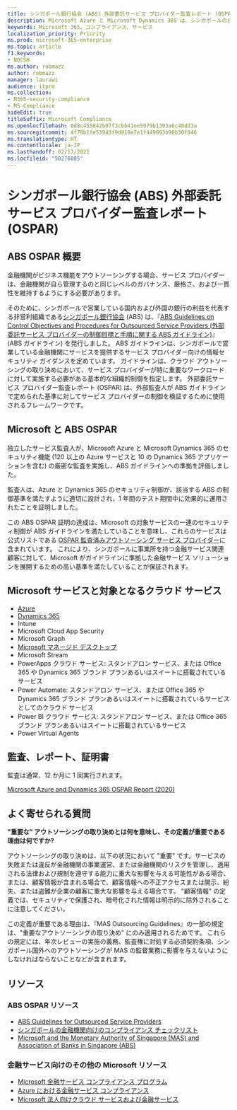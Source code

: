 ```yaml
---
title: シンガポール銀行協会 (ABS) 外部委託サービス プロバイダー監査レポート (OSPAR)
description: Microsoft Azure と Microsoft Dynamics 365 は、シンガポールの金融機関向けの外部委託サービス プロバイダー監査レポート (OSPAR) に準拠しています。
keywords: Microsoft 365、コンプライアンス、サービス
localization_priority: Priority
ms.prod: microsoft-365-enterprise
ms.topic: article
f1.keywords:
- NOCSH
ms.author: robmazz
author: robmazz
manager: laurawi
audience: itpro
ms.collection:
- M365-security-compliance
- MS-Compliance
hideEdit: true
titleSuffix: Microsoft Compliance
ms.openlocfilehash: 0d8c455842b07f3cbb41ee5979b1393a6c40dd3a
ms.sourcegitcommit: 4f70b1fe53943f9d919e7e1f449093b90b30f046
ms.translationtype: HT
ms.contentlocale: ja-JP
ms.lasthandoff: 02/17/2021
ms.locfileid: "50276085"
---
```

# <a name="association-of-banks-in-singapore-abs-outsourced-service-providers-audit-report-ospar"></a>シンガポール銀行協会 (ABS) 外部委託サービス プロバイダー監査レポート (OSPAR)

## <a name="abs-ospar-overview"></a>ABS OSPAR 概要

金融機関がビジネス機能をアウトソーシングする場合、サービス プロバイダーは、金融機関が自ら管理するのと同じレベルのガバナンス、厳格さ、および一貫性を維持するようにする必要があります。

そのために、シンガポールで営業している国内および外国の銀行の利益を代表する非営利組織である[シンガポール銀行協会](https://www.abs.org.sg/about-us/our-role) (ABS) は、『[ABS Guidelines on Control Objectives and Procedures for Outsourced Service Providers (外部委託サービス プロバイダーの制御目標と手順に関する ABS ガイドライン)](https://abs.org.sg/docs/library/abs_outsource_guidelines.pdf)』 (ABS ガイドライン) を発行しました。 ABS ガイドラインは、シンガポールで営業している金融機関にサービスを提供するサービス プロバイダー向けの情報セキュリティ ガイダンスを定めています。 ガイドラインは、クラウド アウトソーシングの取り決めにおいて、サービス プロバイダーが特に重要なワークロードに対して実施する必要がある基本的な組織的制御を指定します。 外部委託サービス プロバイダー監査レポート (OSPAR) は、外部監査人が ABS ガイドラインで定められた基準に対してサービス プロバイダーの制御を検証するために使用されるフレームワークです。

## <a name="microsoft-and-abs-ospar"></a>Microsoft と ABS OSPAR

独立したサービス監査人が、Microsoft Azure と Microsoft Dynamics 365 のセキュリティ機能 (120 以上の Azure サービスと 10 の Dynamics 365 アプリケーションを含む) の厳密な監査を実施し、ABS ガイドラインへの準拠を評価しました。

監査人は、Azure と Dynamics 365 のセキュリティ制御が、該当する ABS の制御基準を満たすように適切に設計され、1 年間のテスト期間中に効果的に運用されたことを証明しました。

この ABS OSPAR 証明の達成は、Microsoft の対象サービスの一連のセキュリティ制御が ABS ガイドラインを満たしていることを意味し、これらのサービスは公式リストである [OSPAR 監査済みアウトソーシング サービス プロバイダー](https://abs.org.sg/docs/library/OSPAR_Audited_OSPs_16102020.pdf)に含まれています。 これにより、シンガポールに事業所を持つ金融サービス関連顧客に対して、Microsoft がガイドラインに準拠した金融サービス ソリューションを展開するための高い基準を満たしていることが保証されます。

## <a name="microsoft-and-in-scope-cloud-services"></a>Microsoft サービスと対象となるクラウド サービス

- [Azure](https://aka.ms/AzureCompliance)
- [Dynamics 365](https://go.microsoft.com/fwlink/p/?linkid=2051700)
- Intune
- Microsoft Cloud App Security
- Microsoft Graph
- [Microsoft マネージド デスクトップ](/microsoft-365/managed-desktop/intro/compliance)
- Microsoft Stream
- PowerApps クラウド サービス: スタンドアロン サービス、または Office 365 や Dynamics 365 ブランド プランあるいはスイートに搭載されているサービス
- Power Automate: スタンドアロン サービス、または Office 365 や Dynamics 365 ブランド プランあるいはスイートに搭載されているサービスとしてのクラウド サービス
- Power BI クラウド サービス: スタンドアロン サービス、または Office 365 ブランド プランあるいはスイートに搭載されているサービス
- Power Virtual Agents

## <a name="audits-reports-and-certificates"></a>監査、レポート、証明書

監査は通常、12 か月に 1 回実行されます。

[Microsoft Azure and Dynamics 365 OSPAR Report (2020)](https://aka.ms/OSPAR-Report)

## <a name="frequently-asked-questions"></a>よく寄せられる質問

**"重要な" アウトソーシングの取り決めとは何を意味し、その定義が重要である理由は何ですか?**

アウトソーシングの取り決めは、以下の状況において "重要" です。サービスの失敗または違反が金融機関の事業運営、または金融機関のリスクを管理し、適用される法律および規制を遵守する能力に重大な影響を与える可能性がある場合、または、顧客情報が含まれる場合で、顧客情報への不正アクセスまたは開示、紛失、または盗難が企業の顧客に重大な影響を与える場合です。 "顧客情報" の定義では、セキュリティで保護され、暗号化された情報は明示的に除外されることに注意してください。

この定義が重要である理由は、『MAS Outsourcing Guidelines』の一部の規定は、"重要なアウトソーシングの取り決め" にのみ適用されるためです。 これらの規定には、年次レビューの実施の義務、監査権に対処する必須契約条項、シンガポール国外へのアウトソーシングが MAS の監督業務に影響を与えないようにしなければならないことなどが含まれます。

## <a name="resources"></a>リソース

### <a name="abs-ospar-resources"></a>ABS OSPAR リソース

- [ABS Guidelines for Outsourced Service Providers](https://abs.org.sg/industry-guidelines/outsourcing)
- [シンガポールの金融機関向けのコンプライアンス チェックリスト](https://servicetrust.microsoft.com/ViewPage/TrustDocuments?command=Download&downloadType=Document&downloadId=37557722-d5ed-419b-9365-2762982bacbf&docTab=6d000410-c9e9-11e7-9a91-892aae8839ad_Compliance_Guides)
- [Microsoft and the Monetary Authority of Singapore (MAS) and Association of Banks in Singapore (ABS)](offering-mas-abs-singapore.md)

### <a name="other-microsoft-resources-for-financial-services"></a>金融サービス向けのその他の Microsoft リソース

- [Microsoft 金融サービス コンプライアンス プログラム](https://www.microsoft.com/download/details.aspx?id=55332)
- [Azure における金融サービス コンプライアンス](https://azure.microsoft.com/resources/videos/azurecon-2015-financial-services-compliance-in-azure/)
- [Microsoft 法人向けクラウド サービスおよび金融サービス](https://www.microsoft.com/trustcenter/cloudservices/financialservices)
